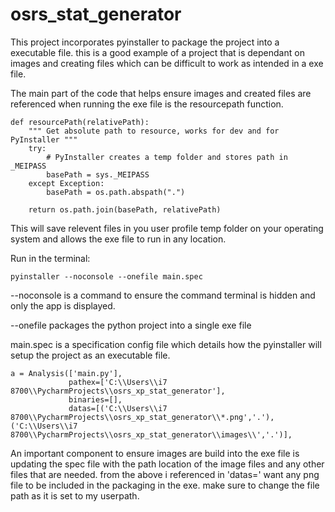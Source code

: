 # osrs_stat_generator

This project incorporates pyinstaller to package the project into a executable file. this is a good example of a project that is dependant on images and creating files which can be difficult to work as intended in a exe file. 

The main part of the code that helps ensure images and created files are referenced when running the exe file is the resourcepath function.

```
def resourcePath(relativePath):
    """ Get absolute path to resource, works for dev and for PyInstaller """
    try:
        # PyInstaller creates a temp folder and stores path in _MEIPASS
        basePath = sys._MEIPASS
    except Exception:
        basePath = os.path.abspath(".")

    return os.path.join(basePath, relativePath)
```

This will save relevent files in you user profile temp folder on your operating system and allows the exe file to run in any location.
  
Run in the terminal: 
```
pyinstaller --noconsole --onefile main.spec
```
--noconsole is a command to ensure the command terminal is hidden and only the app is displayed.

--onefile packages the python project into a single exe file

main.spec is a specification config file which details how the pyinstaller will setup the project as an executable file.

```
a = Analysis(['main.py'],
             pathex=['C:\\Users\\i7 8700\\PycharmProjects\\osrs_xp_stat_generator'],
             binaries=[],
             datas=[('C:\\Users\\i7 8700\\PycharmProjects\\osrs_xp_stat_generator\\*.png','.'),('C:\\Users\\i7 8700\\PycharmProjects\\osrs_xp_stat_generator\\images\\','.')],
```

An important component to ensure images are build into the exe file is updating the spec file with the path location of the image files and any other files that are needed. from the above i referenced in 'datas=' want any png file to be included in the packaging in the exe. make sure to change the file path as it is set to my userpath.
